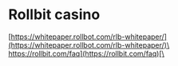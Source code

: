 # Rollbit casino

[https://whitepaper.rollbot.com/rlb-whitepaper/](https://whitepaper.rollbot.com/rlb-whitepaper/)\
\
[https://rollbit.com/faq](https://rollbit.com/faq)[\
\
](https://whitepaper.rollbot.com/rlb-whitepaper/)
